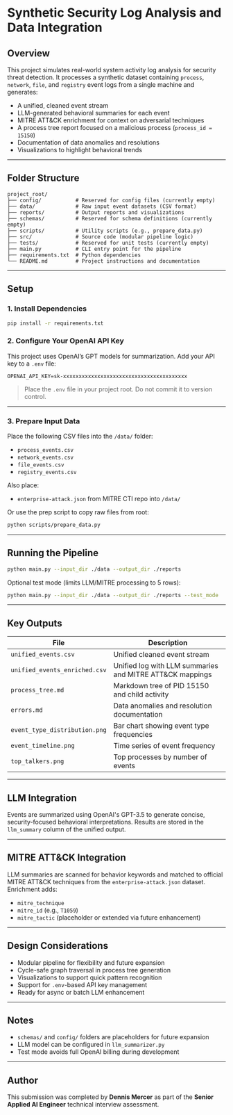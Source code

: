 
# Synthetic Security Log Analysis and Data Integration

## Overview

This project simulates real-world system activity log analysis for security threat detection. It processes a synthetic dataset containing `process`, `network`, `file`, and `registry` event logs from a single machine and generates:

- A unified, cleaned event stream
- LLM-generated behavioral summaries for each event
- MITRE ATT&CK enrichment for context on adversarial techniques
- A process tree report focused on a malicious process (`process_id = 15150`)
- Documentation of data anomalies and resolutions
- Visualizations to highlight behavioral trends

---

## Folder Structure

```
project_root/
├── config/           # Reserved for config files (currently empty)
├── data/             # Raw input event datasets (CSV format)
├── reports/          # Output reports and visualizations
├── schemas/          # Reserved for schema definitions (currently empty)
├── scripts/          # Utility scripts (e.g., prepare_data.py)
├── src/              # Source code (modular pipeline logic)
├── tests/            # Reserved for unit tests (currently empty)
├── main.py           # CLI entry point for the pipeline
├── requirements.txt  # Python dependencies
└── README.md         # Project instructions and documentation
```

---

## Setup

### 1. Install Dependencies

```bash
pip install -r requirements.txt
```

### 2. Configure Your OpenAI API Key

This project uses OpenAI’s GPT models for summarization. Add your API key to a `.env` file:

```
OPENAI_API_KEY=sk-xxxxxxxxxxxxxxxxxxxxxxxxxxxxxxxxxxxxxxxx
```

> Place the `.env` file in your project root. Do not commit it to version control.

---

### 3. Prepare Input Data

Place the following CSV files into the `/data/` folder:

- `process_events.csv`
- `network_events.csv`
- `file_events.csv`
- `registry_events.csv`

Also place:
- `enterprise-attack.json` from MITRE CTI repo into `/data/`

Or use the prep script to copy raw files from root:

```bash
python scripts/prepare_data.py
```

---

## Running the Pipeline

```bash
python main.py --input_dir ./data --output_dir ./reports
```

Optional test mode (limits LLM/MITRE processing to 5 rows):

```bash
python main.py --input_dir ./data --output_dir ./reports --test_mode
```

---

## Key Outputs

| File                                  | Description                                                      |
|---------------------------------------|------------------------------------------------------------------|
| `unified_events.csv`                  | Unified cleaned event stream                                     |
| `unified_events_enriched.csv`         | Unified log with LLM summaries and MITRE ATT&CK mappings         |
| `process_tree.md`                     | Markdown tree of PID 15150 and child activity                    |
| `errors.md`                           | Data anomalies and resolution documentation                      |
| `event_type_distribution.png`         | Bar chart showing event type frequencies                         |
| `event_timeline.png`                  | Time series of event frequency                                   |
| `top_talkers.png`                     | Top processes by number of events                                |

---

## LLM Integration

Events are summarized using OpenAI's GPT-3.5 to generate concise, security-focused behavioral interpretations. Results are stored in the `llm_summary` column of the unified output.

---

## MITRE ATT&CK Integration

LLM summaries are scanned for behavior keywords and matched to official MITRE ATT&CK techniques from the `enterprise-attack.json` dataset. Enrichment adds:

- `mitre_technique`
- `mitre_id` (e.g., `T1059`)
- `mitre_tactic` (placeholder or extended via future enhancement)

---

## Design Considerations

- Modular pipeline for flexibility and future expansion
- Cycle-safe graph traversal in process tree generation
- Visualizations to support quick pattern recognition
- Support for `.env`-based API key management
- Ready for async or batch LLM enhancement

---

## Notes

- `schemas/` and `config/` folders are placeholders for future expansion
- LLM model can be configured in `llm_summarizer.py`
- Test mode avoids full OpenAI billing during development

---

## Author

This submission was completed by **Dennis Mercer** as part of the **Senior Applied AI Engineer** technical interview assessment.
